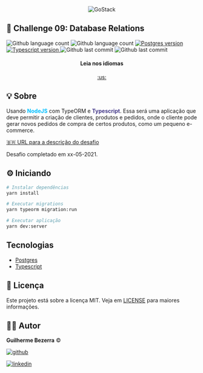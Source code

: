 <p align="center">
    <img alt="GoStack" src="https://imagensbrasil.org/images/2021/05/31/bootcamp-header.png" />
</p>

## :rocket: Challenge 09: Database Relations

<p align="left">
    <img alt="Github language count" src="https://img.shields.io/github/languages/count/gbdsantos/bootcamp-gostack-challenge-09-typeorm-relations">

  <img alt="Github language count" src="https://img.shields.io/github/languages/top/gbdsantos/bootcamp-gostack-challenge-09-typeorm-relations">

  <a href="https://www.postgresql.org/">
    <img alt="Postgres version" src="https://img.shields.io/github/package-json/dependency-version/gbdsantos/bootcamp-gostack-challenge-09-typeorm-relations/pg">
  </a>

  <a href="https://www.typescriptlang.org/">
    <img alt="Typescript version" src="https://img.shields.io/github/package-json/dependency-version/gbdsantos/bootcamp-gostack-challenge-09-typeorm-relations/dev/typescript">
  </a>

  <img alt="Github last commit" src="https://wakatime.com/badge/github/gbdsantos/bootcamp-gostack-challenge-09-typeorm-relations.svg">

  <img alt="Github last commit" src="https://img.shields.io/github/last-commit/gbdsantos/bootcamp-gostack-challenge-09-typeorm-relations">
</p>


<div align="center">
  <h4 align="center">Leia nos idiomas</h4>
  <a href="https://github.com/gbdsantos/bootcamp-gostack-challenge-09-typeorm-relations">:us:
  </a>
</div>

## :bulb: Sobre

Usando <span style="color:deepskyblue; font-weight:bold;">NodeJS</span> com TypeORM e <span style="color:darkslateblue; font-weight:bold;">Typescript</span>.
Essa será uma aplicação que deve permitir a criação de clientes, produtos e pedidos, onde o cliente pode gerar novos pedidos de compra de certos produtos, como um pequeno e-commerce.

[:brazil: URL para a descrição do desafio](https://github.com/rocketseat-education/bootcamp-gostack-desafios/tree/master/desafio-database-relations)

Desafio completado em xx-05-2021.

## :gear: Iniciando

```Bash
# Instalar dependências
yarn install

# Executar migrations
yarn typeorm migration:run

# Executar aplicação
yarn dev:server
```

## Tecnologias

- [Postgres](https://nodejs.org/en/)
- [Typescript](https://www.typescriptlang.org/)

## :memo: Licença

Este projeto está sobre a licença MIT. Veja em [LICENSE]() para maiores informações.

## :man_astronaut: Autor

**Guilherme Bezerra** ©️

[![github](http://ap.imagensbrasil.org/images/2018/12/10/github-logo-1.png) ](http://www.github.com/gbdsantos)

[![linkedin](http://ap.imagensbrasil.org/images/2018/12/10/linkedin-1.png)](https://www.linkedin.com/in/gbdsantos/)
